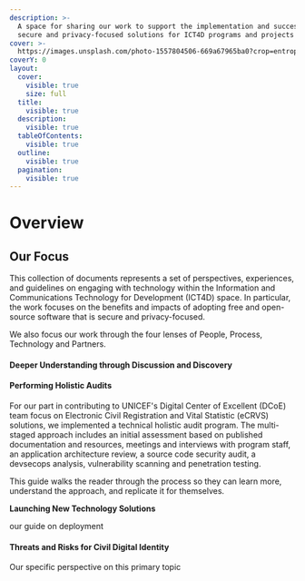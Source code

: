 ```yaml
---
description: >-
  A space for sharing our work to support the implementation and success of
  secure and privacy-focused solutions for ICT4D programs and projects
cover: >-
  https://images.unsplash.com/photo-1557804506-669a67965ba0?crop=entropy&cs=srgb&fm=jpg&ixid=M3wxOTcwMjR8MHwxfHNlYXJjaHw2fHx0ZWNobm9sb2d5JTIwcGVvcGxlfGVufDB8fHx8MTcxNTIwMjg2MXww&ixlib=rb-4.0.3&q=85
coverY: 0
layout:
  cover:
    visible: true
    size: full
  title:
    visible: true
  description:
    visible: true
  tableOfContents:
    visible: true
  outline:
    visible: true
  pagination:
    visible: true
---
```


# Overview

## Our Focus

This collection of documents represents a set of perspectives, experiences, and guidelines on engaging with technology within the Information and Communications Technology for Development (ICT4D) space. In particular, the work focuses on the benefits and impacts of adopting free and open-source software that is secure and privacy-focused.&#x20;

We also focus our work through the four lenses of People, Process, Technology and Partners.

#### Deeper Understanding through Discussion and Discovery



#### Performing Holistic Audits

For our part in contributing to UNICEF's Digital Center of Excellent (DCoE) team focus on Electronic Civil Registration and Vital Statistic (eCRVS) solutions, we implemented a technical holistic audit program. The multi-staged approach includes an initial assessment based on published documentation and resources, meetings and interviews with program staff, an application architecture review, a source code security audit, a devsecops analysis, vulnerability scanning and penetration testing.

This guide walks the reader through the process so they can learn more, understand the approach, and replicate it for themselves.&#x20;

**Launching New Technology Solutions**

our guide on deployment

#### Threats and Risks for Civil Digital Identity

Our specific perspective on this primary topic



###
